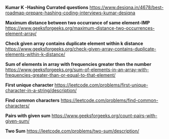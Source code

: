 **Kumar K -Hashing Currated questions**
https://www.desiqna.in/4678/best-roadmap-prepare-hashing-coding-interviews-kumar-desiqna

**Maximum distance between two occurrance of same element-IMP**
https://www.geeksforgeeks.org/maximum-distance-two-occurrences-element-array/

**Check given array contains duplicate element within k distance**
https://www.geeksforgeeks.org/check-given-array-contains-duplicate-elements-within-k-distance/

**Sum of elements in array with frequencies greater then the number**
https://www.geeksforgeeks.org/sum-of-elements-in-an-array-with-frequencies-greater-than-or-equal-to-that-element/

**First unique character**
https://leetcode.com/problems/first-unique-character-in-a-string/description/

**Find common characters**
https://leetcode.com/problems/find-common-characters/


**Pairs with given sum**
https://www.geeksforgeeks.org/count-pairs-with-given-sum/

**Two Sum**
https://leetcode.com/problems/two-sum/description/
